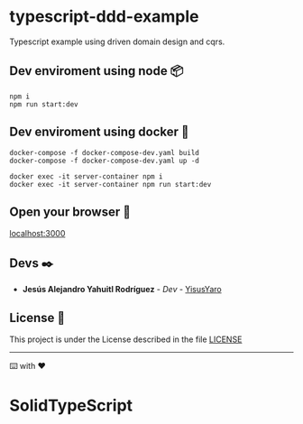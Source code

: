 # typescript-ddd-example

Typescript example using driven domain design and cqrs.

## Dev enviroment using node 📦

```
npm i
npm run start:dev
```

## Dev enviroment using docker 🐋

```
docker-compose -f docker-compose-dev.yaml build
docker-compose -f docker-compose-dev.yaml up -d

docker exec -it server-container npm i
docker exec -it server-container npm run start:dev
```

## Open your browser 🚀

[localhost:3000](http://localhost:3000)

## Devs ✒️

- **Jesús Alejandro Yahuitl Rodríguez** - _Dev_ - [YisusYaro](https://github.com/YisusYaro/)

## License 📄

This project is under the License described in the file [LICENSE](LICENSE)

---
⌨️ with ❤️
# SolidTypeScript
